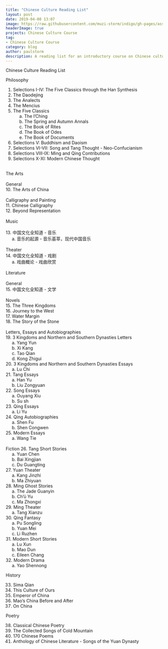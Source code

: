 ```yaml
---
title: "Chinese Culture Reading List"
layout: post
date: 2019-04-08 13:07
image: https://raw.githubusercontent.com/muzi-storm/indigo/gh-pages/assets/images/zhongguowenhua1.jpg
headerImage: true
projects: Chinese Culture Course
tag:
- Chinese Culture Course
category: blog
author: paulstorm
description: A reading list for an introductory course on Chinese culture
---
```


Chinese Culture Reading List

Philosophy

1. Selections I-IV: The Five Classics through the Han Synthesis
2. The Daodejing
3. The Analects
4. The Mencius
5. The Five Classics\
&nbsp;&nbsp;&nbsp;&nbsp;&nbsp;a. The I’Ching\
&nbsp;&nbsp;&nbsp;&nbsp;&nbsp;b. The Spring and Autumn Annals\
&nbsp;&nbsp;&nbsp;&nbsp;&nbsp;c. The Book of Rites\
&nbsp;&nbsp;&nbsp;&nbsp;&nbsp;d. The Book of Odes\
&nbsp;&nbsp;&nbsp;&nbsp;&nbsp;e. The Book of Documents
6. Selections V: Buddhism and Daoism
7. Selections VI-VII: Song and Tang Thought - Neo-Confucianism
8. Selections VIII-IX: Ming and Qing Contributions
9. Selections X-XI: Modern Chinese Thought
<br/>
The Arts<br/>
<br/>
General<br/>
10. The Arts of China<br/>
<br/>
Calligraphy and Painting<br/>
11. Chinese Calligraphy<br/>
12. Beyond Representation<br/>
<br/>
Music<br/>
<br/>
13. 中国文化全知道  - 音乐<br/>
&nbsp;&nbsp;&nbsp;&nbsp;&nbsp;a. 音乐的起源 - 音乐荟萃，现代中国音乐
<br/><br/>
Theater<br/>
14. 中国文化全知道 - 戏剧<br/>
&nbsp;&nbsp;&nbsp;&nbsp;&nbsp;a. 戏曲概论 - 戏曲欣赏
<br/><br/>
Literature<br/><br/>
General<br/>
15. 中国文化全知道 - 文学
<br/><br/>
Novels<br/>
15. The Three Kingdoms<br/>
16. Journey to the West<br/>
17. Water Margin<br/>
18. The Story of the Stone<br/>
<br/>
Letters, Essays and Autobiographies<br/>
19. 3 Kingdoms and Northern and Southern Dynasties Letters<br/>
&nbsp;&nbsp;&nbsp;&nbsp;&nbsp;a. Yang Yun<br/>
&nbsp;&nbsp;&nbsp;&nbsp;&nbsp;b. Xi Kang<br/>
&nbsp;&nbsp;&nbsp;&nbsp;&nbsp;c. Tao Qian<br/>
&nbsp;&nbsp;&nbsp;&nbsp;&nbsp;d. Kong Zhigui<br/>
20. 3 Kingdoms and Northern and Southern Dynasties Essays<br/>
&nbsp;&nbsp;&nbsp;&nbsp;&nbsp;a. Lu Chi<br/>
21. Tang Essays<br/>
&nbsp;&nbsp;&nbsp;&nbsp;&nbsp;a. Han Yu<br/>
&nbsp;&nbsp;&nbsp;&nbsp;&nbsp;b. Liu Zongyuan<br/>
22. Song Essays<br/>
&nbsp;&nbsp;&nbsp;&nbsp;&nbsp;a. Ouyang Xiu<br/>
&nbsp;&nbsp;&nbsp;&nbsp;&nbsp;b. Su sh<br/>
23. Qing Essays<br/>
&nbsp;&nbsp;&nbsp;&nbsp;&nbsp;a. Li Yu<br/>
24. Qing Autobiographies<br/>
&nbsp;&nbsp;&nbsp;&nbsp;&nbsp;a. Shen Fu<br/>
&nbsp;&nbsp;&nbsp;&nbsp;&nbsp;b. Shen Congwen<br/>
25. Modern Essays<br/>
&nbsp;&nbsp;&nbsp;&nbsp;&nbsp;a. Wang Tie<br/>
<br/>
Fiction
26. Tang Short Stories<br/>
&nbsp;&nbsp;&nbsp;&nbsp;&nbsp;a. Yuan Chen<br/>
&nbsp;&nbsp;&nbsp;&nbsp;&nbsp;b. Bai Xingjian<br/>
&nbsp;&nbsp;&nbsp;&nbsp;&nbsp;c. Du Guangting<br/>
27. Yuan Theater<br/>
&nbsp;&nbsp;&nbsp;&nbsp;&nbsp;a. Kang Jinzhi<br/>
&nbsp;&nbsp;&nbsp;&nbsp;&nbsp;b. Ma Zhiyuan<br/>
28. Ming Ghost Stories<br/>
&nbsp;&nbsp;&nbsp;&nbsp;&nbsp;a. The Jade Guanyin<br/>
&nbsp;&nbsp;&nbsp;&nbsp;&nbsp;b. Ch’ü Yu<br/>
&nbsp;&nbsp;&nbsp;&nbsp;&nbsp;c. Ma Zhongxi<br/>
29. Ming Theater<br/>
&nbsp;&nbsp;&nbsp;&nbsp;&nbsp;a. Tang Xianzu<br/>
30. Qing Fantasy<br/>
&nbsp;&nbsp;&nbsp;&nbsp;&nbsp;a. Pu Songling<br/>
&nbsp;&nbsp;&nbsp;&nbsp;&nbsp;b. Yuan Mei<br/>
&nbsp;&nbsp;&nbsp;&nbsp;&nbsp;c. Li Ruzhen<br/>
31. Modern Short Stories<br/>
&nbsp;&nbsp;&nbsp;&nbsp;&nbsp;a. Lu Xun<br/>
&nbsp;&nbsp;&nbsp;&nbsp;&nbsp;b. Mao Dun<br/>
&nbsp;&nbsp;&nbsp;&nbsp;&nbsp;c. Eileen Chang<br/>
32. Modern Drama<br/>
&nbsp;&nbsp;&nbsp;&nbsp;&nbsp;a. Yao Shennong<br/>

History

33. Sima Qian
34. This Culture of Ours
35. Emperor of China
36. Mao’s China Before and After
37. On China



Poetry

38. Classical Chinese Poetry
39. The Collected Songs of Cold Mountain
40. 170 Chinese Poems
41. Anthology of Chinese Literature - Songs of the Yuan Dynasty
